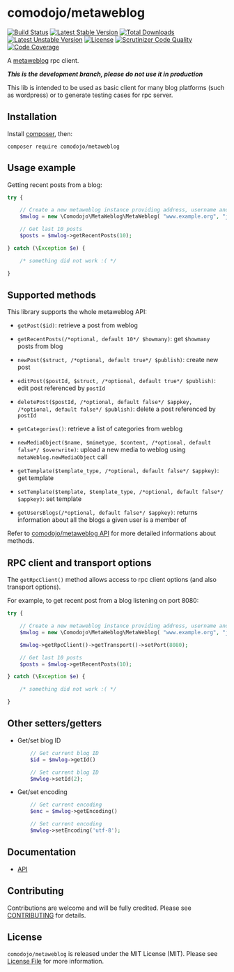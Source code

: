 # comodojo/metaweblog

[![Build Status](https://api.travis-ci.org/comodojo/metaweblog.png)](http://travis-ci.org/comodojo/metaweblog) [![Latest Stable Version](https://poser.pugx.org/comodojo/metaweblog/v/stable)](https://packagist.org/packages/comodojo/metaweblog) [![Total Downloads](https://poser.pugx.org/comodojo/metaweblog/downloads)](https://packagist.org/packages/comodojo/metaweblog) [![Latest Unstable Version](https://poser.pugx.org/comodojo/metaweblog/v/unstable)](https://packagist.org/packages/comodojo/metaweblog) [![License](https://poser.pugx.org/comodojo/metaweblog/license)](https://packagist.org/packages/comodojo/metaweblog) [![Scrutinizer Code Quality](https://scrutinizer-ci.com/g/comodojo/metaweblog/badges/quality-score.png?b=master)](https://scrutinizer-ci.com/g/comodojo/metaweblog/?branch=master) [![Code Coverage](https://scrutinizer-ci.com/g/comodojo/metaweblog/badges/coverage.png?b=master)](https://scrutinizer-ci.com/g/comodojo/metaweblog/?branch=master)

A [metaweblog](http://xmlrpc.scripting.com/metaWeblogApi.html) rpc client.

***This is the development branch, please do not use it in production***

This lib is intended to be used as basic client for many blog platforms (such as wordpress) or to generate testing cases for rpc server.

## Installation

Install [composer](https://getcomposer.org/), then:

`` composer require comodojo/metaweblog ``

## Usage example

Getting recent posts from a blog:

```php
try {

    // Create a new metaweblog instance providing address, username and password
    $mwlog = new \Comodojo\MetaWeblog\MetaWeblog( "www.example.org", "john", "doe" );

    // Get last 10 posts
    $posts = $mwlog->getRecentPosts(10);

} catch (\Exception $e) {

	/* something did not work :( */

}

```

## Supported methods

This library supports the whole metaweblog API:

- `getPost($id)`: retrieve a post from weblog

- `getRecentPosts(/*optional, default 10*/ $howmany)`: get `$howmany` posts from blog

- `newPost($struct, /*optional, default true*/ $publish)`: create new post

- `editPost($postId, $struct, /*optional, default true*/ $publish)`: edit post referenced by `postId`

- `deletePost($postId, /*optional, default false*/ $appkey, /*optional, default false*/ $publish)`: delete a post referenced by `postId`

- `getCategories()`: retrieve a list of categories from weblog

- `newMediaObject($name, $mimetype, $content, /*optional, default false*/ $overwrite)`: upload a new media to weblog using `metaWeblog.newMediaObject` call

- `getTemplate($template_type, /*optional, default false*/ $appkey)`: get template

- `setTemplate($template, $template_type, /*optional, default false*/ $appkey)`: set template

- `getUsersBlogs(/*optional, default false*/ $appkey)`: returns information about all the blogs a given user is a member of

Refer to [comodojo/metaweblog API](http://api.comodojo.org/libs/Comodojo/MetaWeblog/MetaWeblog.html) for more detailed informations about methods.

## RPC client and transport options

The `getRpcClient()` method allows access to rpc client options (and also transport options).

For example, to get recent post from a blog listening on port 8080:

```php
try {

    // Create a new metaweblog instance providing address, username and password
    $mwlog = new \Comodojo\MetaWeblog\MetaWeblog( "www.example.org", "john", "doe" );

    $mwlog->getRpcClient()->getTransport()->setPort(8080);

    // Get last 10 posts
    $posts = $mwlog->getRecentPosts(10);

} catch (\Exception $e) {

	/* something did not work :( */

}

```

## Other setters/getters

- Get/set blog ID

    ```php
        // Get current blog ID
        $id = $mwlog->getId()

        // Set current blog ID
        $mwlog->setId(2);

    ```

- Get/set encoding

    ```php
        // Get current encoding
        $enc = $mwlog->getEncoding()

        // Set current encoding
        $mwlog->setEncoding('utf-8');

    ```

## Documentation

- [API](https://api.comodojo.org/libs/metaweblog)

## Contributing

Contributions are welcome and will be fully credited. Please see [CONTRIBUTING](CONTRIBUTING.md) for details.

## License

`` comodojo/metaweblog `` is released under the MIT License (MIT). Please see [License File](LICENSE) for more information.
